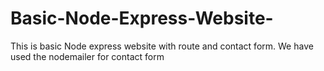 # Basic-Node-Express-Website-
This is basic Node express website with route and contact form. We have used the nodemailer for contact form
